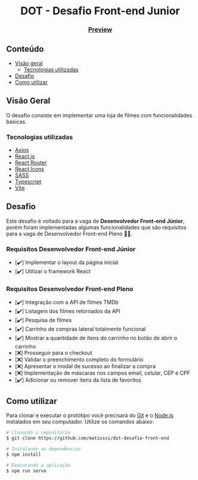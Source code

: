 <h1 align="center">DOT - Desafio Front-end Junior</h1>


<div align="center">
  <h3>
    <a href="https://dot-desafio-front-end.netlify.app/">
        Preview
    </a>
  </h3>
</div>


## Conteúdo

- [Visão geral](#visão-geral)
  - [Tecnologias utilizadas](#tecnologias-utilizadas)
- [Desafio](#desafio)
- [Como utilizar](#como-utilizar)


## Visão Geral

O desafio consiste em implementar uma loja de filmes com funcionalidades básicas. 

### Tecnologias utilizadas

- [Axios](#https://github.com/axios/axios)
- [React.js](#https://pt-br.reactjs.org/)
- [React Router](#https://reactrouter.com/)
- [React Icons](#https://reactrouter.com/)
- [SASS](#https://sass-lang.com/)
- [Typescript](#https://www.typescriptlang.org/)
- [Vite](#https://vitejs.dev/)

## Desafio

Este desafio é voltado para a vaga de **Desenvolvedor Front-end Júnior**, porém foram implementadas algumas funcionalidades que são requisitos para a vaga de Desenvolvedor Front-end Pleno 👩‍💻.

### Requisitos Desenvolvedor Front-end Júnior

- [✔️] Implementar o layout da página inicial
- [✔️] Utilizar o framework React

### Requisitos Desenvolvedor Front-end Pleno

- [✔️] Integração com a API de filmes TMDb
- [✔️] Listagem dos filmes retornados da API
- [✔️] Pesquisa de filmes
- [✔️] Carrinho de compras lateral totalmente funcional
- [✔️] Mostrar a quantidade de itens do carrinho no botão de abrir o carrinho
- [❌] Prosseguir para o checkout
- [❌] Validar o preenchimento completo do formulário
- [❌] Apresentar o modal de sucesso ao finalizar a compra
- [❌] Implementação de máscaras nos campos email, celular, CEP e CPF
- [✔️] Adicionar ou remover itens da lista de favoritos


## Como utilizar 

Para clonar e executar o protótipo você precisará do [Git](https://git-scm.com) e o [Node.js](https://nodejs.org/en/download/) instalados em seu computador. Utilize os comandos abaixo:

```bash
# Clonando o repositório
$ git clone https://github.com/matiussi/dot-desafio-front-end

# Instalando as dependências
$ npm install

# Executando a aplicação
$ npm run serve
```

 

